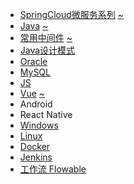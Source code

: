 * [SpringCloud微服务系列][cloudHtml]  [~][cloudMd]
* [Java][javaHtml]                  [~][javaMd]
* [常用中间件][middlewareHtml]        [~][middlewareMd]
* [Java设计模式][mode]           
* [Oracle][oracle]
* [MySQL][mysql]
* [JS][js]
* [Vue][vueHtml]                    [~][vueMd]
* Android
* React Native
* [Windows][win]
* [Linux][linux]
* [Docker][docker]
* [Jenkins][jenkins]
* [工作流 Flowable][workflowHtml]   

[cloudHtml]: https://fgq233.github.io/html/blog?key=cloud
[cloudMd]: https://fgq233.github.io/md/index/cloud
[javaHtml]: https://fgq233.github.io/html/blog?key=java
[javaMd]: https://fgq233.github.io/md/index/java
[middlewareHtml]: https://fgq233.github.io/html/blog?key=middleware
[middlewareMd]: https://fgq233.github.io/md/index/middleware
[js]: https://fgq233.github.io/md/index/js
[oracle]: https://fgq233.github.io/md/index/oracle
[mysql]: https://fgq233.github.io/md/index/mysql
[win]: https://fgq233.github.io/md/index/win
[linux]: https://fgq233.github.io/md/index/linux
[mode]: https://fgq233.github.io/md/index/mode
[vueHtml]: https://fgq233.github.io/html/blog?key=vue
[vueMd]: https://fgq233.github.io/md/index/vue
[docker]: https://fgq233.github.io/md/index/docker
[jenkins]: https://fgq233.github.io/md/index/jenkins
[workflowHtml]: https://fgq233.github.io/html/blog?key=flowable
